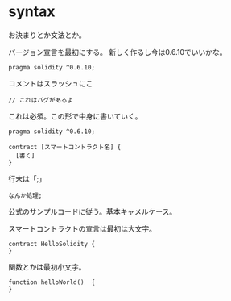 # syntax
お決まりとか文法とか。

バージョン宣言を最初にする。
新しく作るし今は0.6.10でいいかな。
```
pragma solidity ^0.6.10;
```

コメントはスラッシュにこ
```
// これはバグがあるよ
```

これは必須。この形で中身に書いていく。
```
pragma solidity ^0.6.10;

contract [スマートコントラクト名] {
  [書く]
}

```

行末は「;」
```
なんか処理;
```

公式のサンプルコードに従う。基本キャメルケース。

スマートコントラクトの宣言は最初は大文字。
```
contract HelloSolidity {
}
```
関数とかは最初小文字。
```
function helloWorld()  {
}
```
